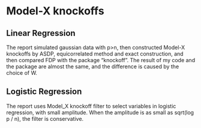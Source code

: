 # Model-X knockoffs
## Linear Regression
The report simulated gaussian data with p>n, then constructed Model-X knockoffs by ASDP, equicorrelated method and exact construction, and then compared FDP with the package “knockoff”. The result of my code and the package are almost the same, and the difference is caused by the choice of W.
## Logistic Regression
The report uses Model_X knockoff filter to select variables in logistic regression, with small amplitude. When the amplitude is as small as sqrt(log p / n), the filter is conservative.
